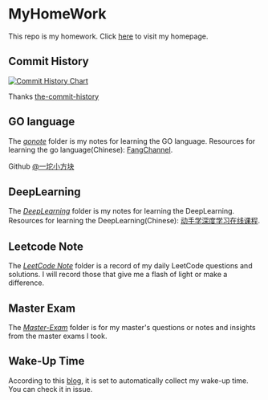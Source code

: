 # MyHomeWork
This repo is my homework.
Click [here](https://inusturbo.github.io) to visit my homepage.

## Commit History

[![Commit History Chart](https://commit-history-api.herokuapp.com/svg?repos=inusturbo/MyHomeWork&type=Date)](https://the-commit-history.vercel.app/#inusturbo/MyHomeWork&Date)

Thanks [the-commit-history](https://the-commit-history.vercel.app/)

## GO language

The *[gonote](./gonote)* folder is my notes for learning the GO language.
Resources for learning the go language(Chinese): [FangChannel](https://www.bilibili.com/video/BV1s341147US).  

Github [@一坨小方块](https://github.com/fangdevelop)

## DeepLearning
The *[DeepLearning](./DL-LearningWithLiMu)* folder is my notes for learning the DeepLearning.
Resources for learning the DeepLearning(Chinese): [动手学深度学习在线课程](https://courses.d2l.ai/zh-v2/).

## Leetcode Note

The *[LeetCode Note](./LeetCode)* folder is a record of my daily LeetCode questions and solutions. I will record those that give me a flash of light or make a difference.

## Master Exam

The *[Master-Exam](./Master-Exam)* folder is for my master's questions or notes and insights from the master exams I took.

## Wake-Up Time

According to this [blog](https://penghh.fun/2021/12/26/2021-12-26-githubshortcut/), it is set to automatically collect my wake-up time. You can check it in issue.
